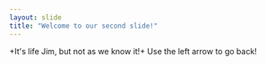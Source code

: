 ```yaml
---
layout: slide
title: "Welcome to our second slide!"
---
```

+It's life Jim, but not as we know it!+
Use the left arrow to go back!
